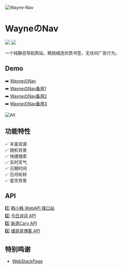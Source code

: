 ![Wayne-Nav](https://socialify.git.ci/Waynenet/Wayne-Nav/image?description=1&descriptionEditable=%E4%B8%80%E4%B8%AA%E7%BA%AF%E9%9D%99%E6%80%81%E5%AF%BC%E8%88%AA%E7%BD%91%E7%AB%99%EF%BC%8C%E7%B2%BE%E6%8C%91%E7%BB%86%E9%80%89%E4%BC%98%E8%B4%A8%E4%B9%A6%E7%AD%BE%EF%BC%8C%E6%97%A0%E4%BB%BB%E4%BD%95%E5%B9%BF%E5%91%8A%E8%A1%8C%E4%B8%BA%E3%80%82&font=Inter&forks=1&issues=1&language=1&owner=1&pattern=Circuit%20Board&pulls=1&stargazers=1&theme=Auto)

<p>
<strong><h1>WayneのNav</h1></strong>
</p>

<p>
    <img src="https://img.shields.io/github/v/release/Waynenet/Wayne-Nav" />
    <img src="https://img.shields.io/badge/Copyright%20%C2%A9%202022--2025-Wayne-red">
</p>

一个纯静态导航网站，精挑细选优质书签，无任何广告行为。

## Demo

➡️ [WayneのNav](https://wnav.pages.dev)          
➡️ [WayneのNav备用1](https://wayne-nav.vercel.app)           
➡️ [WayneのNav备用2](https://nav.way3301.ggff.net)           
➡️ [WayneのNav备用3](https://nav.ccys.dpdns.org)          

![Alt](https://repobeats.axiom.co/api/embed/c2e76567810bef1e9530a1d532a6e83385658d6e.svg "Repobeats analytics image")

## 功能特性

✅ 丰富资源     
✅ 随机背景   
✅ 快捷搜索      
✅ 实时天气          
✅ 日期时间           
✅ 日月轮转     
✅ 星空背景     

## API

1️⃣ [韩小韩 WebAPI 接口站](https://api.vvhan.com/)     
2️⃣ [今日诗词 API](https://www.jinrishici.com/)     
3️⃣ [新逸Cary API](https://api.xinac.net/)    
4️⃣ [缙哥哥博客 API](https://www.dujin.org/3618.html)      

## 特别鸣谢

- [WebStackPage](https://github.com/WebStackPage/WebStackPage.github.io)